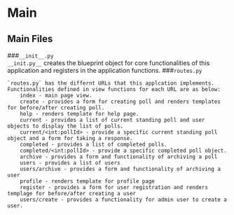 # Main
## Main Files
###`__init__.py`	 
`__init.py__` creates the blueprint object for core functionalities of this application and registers in the application functions.
###`routes.py` 
```
`routes.py` has the differnt URLs that this applcation implements. Functionalities defined in view functions for each URL are as below:
    index - main page view.
    create - provides a form for creating poll and renders templates for before/after creating poll.
    help - renders template for help page.
    current - provides a list of current standing poll and user objects to display the list of polls.
    current/<int:pollId> - provide a specific current standing poll object and a form for taking a response. 
    completed - provides a list of completed polls.
    completed/<int:pollId> - provide a specific completed poll object.
    archive - provides a form and functionality of archiving a poll
    users - provides a list of users
    users/archive - provides a form and functionality of archiving a user
    profile - renders template for profile page
    register - provides a form for user registration and renders templage for before/after creating a user
    users/create - provides a functionality for admin user to create a user.


```


